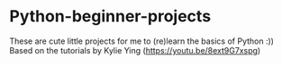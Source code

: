 # Python-beginner-projects

These are cute little projects for me to (re)learn the basics of Python :)) Based on the tutorials by Kylie Ying (https://youtu.be/8ext9G7xspg)
